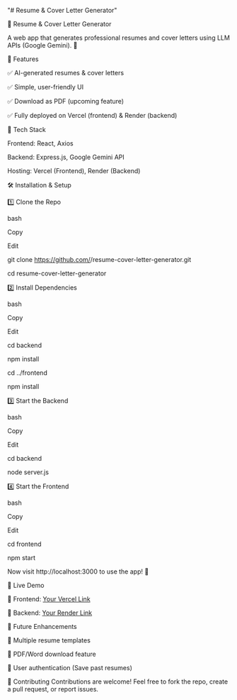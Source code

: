"# Resume & Cover Letter Generator" 

📜 Resume & Cover Letter Generator

A web app that generates professional resumes and cover letters using LLM APIs (Google Gemini). 🚀


🔹 Features

✅ AI-generated resumes & cover letters

✅ Simple, user-friendly UI

✅ Download as PDF (upcoming feature)

✅ Fully deployed on Vercel (frontend) & Render (backend)

📌 Tech Stack

Frontend: React, Axios

Backend: Express.js, Google Gemini API

Hosting: Vercel (Frontend), Render (Backend)

🛠️ Installation & Setup


1️⃣ Clone the Repo

bash

Copy

Edit

git clone https://github.com/<your-username>/resume-cover-letter-generator.git

cd resume-cover-letter-generator


2️⃣ Install Dependencies

bash

Copy

Edit

cd backend

npm install

cd ../frontend

npm install


3️⃣ Start the Backend

bash

Copy

Edit

cd backend

node server.js



4️⃣ Start the Frontend

bash

Copy

Edit

cd frontend

npm start

Now visit http://localhost:3000 to use the app! 🎉


🚀 Live Demo

🔗 Frontend: [Your Vercel Link](https://resume-cover-letter-generator-8s7v.vercel.app/)

🔗 Backend: [Your Render Link](https://resume-cover-letter-generator.onrender.com/)

📌 Future Enhancements

📝 Multiple resume templates

📂 PDF/Word download feature

🔑 User authentication (Save past resumes)

🤝 Contributing
Contributions are welcome!
Feel free to fork the repo, create a pull request, or report issues.
